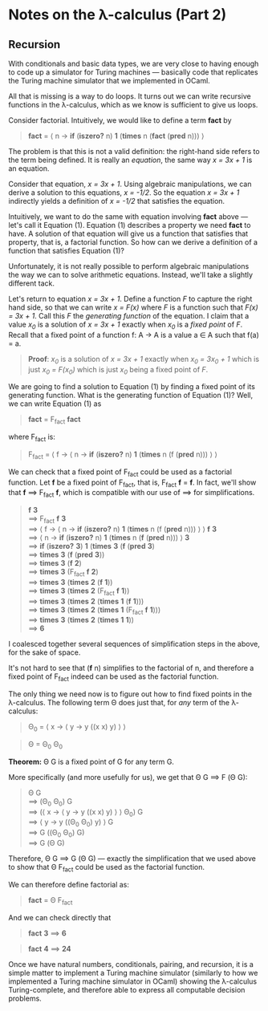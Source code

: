 
# Notes on the &lambda;-calculus (Part 2)

## Recursion

With conditionals and basic data types, we are very close to having
enough to code up a simulator for Turing machines &mdash; basically code
that replicates the Turing machine simulator that we implemented in
OCaml. 

All that is missing is a way to do loops. It turns out we can write
recursive functions in the &lambda;-calculus, which as we know is
sufficient to give us loops.

Consider factorial. Intuitively, we would like to define a term __fact__
by 

> __fact__ = &#x27e8; n &rarr; __if__ (__iszero?__ n) __1__ (__times__ n (__fact__ (__pred__ n))) &#x27e9;

The problem is that this is not a valid definition: the right-hand
side refers to the term being defined. It is really an *equation*, the
same way *x = 3x + 1* is an equation. 

Consider that equation, *x = 3x + 1*. Using algebraic manipulations,
we can derive a solution to this equations, *x = -1/2*. So the
equation *x = 3x + 1* indirectly yields a definition of *x = -1/2*
that satisfies the equation.

Intuitively, we want to do the same with equation involving __fact__
above &mdash; let's call it Equation (1).  Equation (1) describes a
property we need __fact__ to have. A solution of that equation will
give us a function that satisfies that property, that is, a factorial
function. So how can we derive a definition of a function that
satisfies Equation (1)?

Unfortunately, it is not really possible to perform algebraic
manipulations the way we can to solve arithmetic equations. Instead,
we'll take a slightly different tack.

Let's return to equation *x = 3x + 1*. Define a function *F* to
capture the right hand side, so that we can write *x = F(x)* where *F*
is a function such that *F(x) = 3x + 1*. Call this *F* the *generating
function* of the equation. I claim that a value *x<sub>0</sub>* is a
solution of *x = 3x + 1* exactly when *x<sub>0</sub>* is a *fixed
point* of *F*. Recall that a fixed point of a function f: A &rarr; A
is a value a &isin; A such that f(a) = a.

>  **Proof**: *x<sub>0</sub>* is a solution of *x = 3x + 1* exactly when *x<sub>0</sub> = 3x<sub>0</sub> + 1*
>  which is just *x<sub>0</sub> = F(x<sub>0</sub>)* which is just *x<sub>0</sub>* being a fixed point of *F*.

We are going to find a solution to Equation (1) by finding a fixed
point of its generating function. What is the generating function of
Equation (1)? Well, we can write Equation (1) as

> __fact__ = F<sub>fact</sub> __fact__

where F<sub>fact</sub> is:

> F<sub>fact</sub> = &#x27e8; f &rarr; &#x27e8; n &rarr; __if__ (__iszero?__ n) __1__ (__times__ n (f (__pred__ n))) &#x27e9; &#x27e9;

We can check that a fixed point of F<sub>fact</sub> could be used as a
factorial function. Let __f__ be a fixed point of F<sub>fact</sub>,
that is, F<sub>fact</sub> __f__ = __f__. In fact, we'll show that
__f__ &xrArr; F<sub>fact</sub> __f__, which is compatible with our use
of &xrArr; for simplifications.

> __f__ __3__  
>  &xrArr; F<sub>fact</sub> __f__ __3__  
>  &xrArr; &#x27e8; f &rarr; &#x27e8; n &rarr; __if__ (__iszero?__ n) __1__ (__times__ n (f (__pred__ n))) &#x27e9; &#x27e9; __f__ __3__  
>  &xrArr; &#x27e8; n &rarr; __if__ (__iszero?__ n) __1__ (__times__ n (__f__ (__pred__ n))) &#x27e9; __3__  
>  &xrArr; __if__ (__iszero?__ __3__) __1__ (__times__ __3__ (__f__ (__pred__ __3__)  
>  &xrArr; __times__ __3__ (__f__ (__pred__ __3__))  
>  &xrArr; __times__ __3__ (__f__ __2__)  
>  &xrArr; __times__ __3__ (F<sub>fact</sub> __f__ __2__)  
>  &xrArr; __times__ __3__ (__times__ __2__ (__f__ __1__))  
>  &xrArr; __times__ __3__ (__times__ __2__ (F<sub>fact</sub> __f__ __1__))  
>  &xrArr; __times__ __3__ (__times__ __2__ (__times__ __1__ (__f__ __1__)))  
>  &xrArr; __times__ __3__ (__times__ __2__ (__times__ __1__ (F<sub>fact</sub> __f__ __1__)))  
>  &xrArr; __times__ __3__ (__times__ __2__ (__times__ __1__ __1__))  
>  &xrArr; __6__

I coalesced together several sequences of simplification steps in the above,
for the sake of space.

It's not hard to see that (__f__ n) simplifies to the
factorial of n, and therefore a fixed point of F<sub>fact</sub>
indeed can be used as the factorial function. 

The only thing we need now is to figure out how to find fixed points in the
&lambda;-calculus. The following term &Theta; does just that, for *any* term of the &lambda;-calculus:

> &Theta;<sub>0</sub> = &#x27e8; x &rarr; &#x27e8; y &rarr; y ((x x) y) &#x27e9; &#x27e9;

> &Theta; = &Theta;<sub>0</sub> &Theta;<sub>0</sub>

**Theorem:** &Theta; G is a fixed point of G for any term G.

More specifically (and more usefully for us), we get that &Theta; G &xrArr; F (&Theta; G):

> &Theta; G  
> &xrArr; (&Theta;<sub>0</sub> &Theta;<sub>0</sub>) G  
> &xrArr; (&#x27e8; x &rarr; &#x27e8; y &rarr; y ((x x) y) &#x27e9; &#x27e9; &Theta;<sub>0</sub>) G  
> &xrArr; &#x27e8; y &rarr; y ((&Theta;<sub>0</sub> &Theta;<sub>0</sub>) y) &#x27e9; G  
> &xrArr; G ((&Theta;<sub>0</sub> &Theta;<sub>0</sub>) G)  
> &xrArr; G (&Theta; G)

Therefore, &Theta; G &xrArr; G (&Theta; G) &mdash; exactly the simplification
that we used above to show that &Theta; F<sub>fact</sub> could be used
as the factorial function.

We can therefore define factorial as:

> __fact__ = &Theta; F<sub>fact</sub>

And we can check directly that

> __fact__ __3__ &xrArr; __6__

> __fact__ __4__ &xrArr; __24__

Once we have natural numbers, conditionals, pairing, and recursion, it
is a simple matter to implement a Turing machine simulator (similarly
to how we implemented a Turing machine simulator in OCaml) showing the
&lambda;-calculus Turing-complete, and therefore able to express all
computable decision problems.

